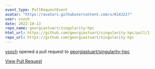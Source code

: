 ```yaml
---
event_type: PullRequestEvent
avatar: "https://avatars.githubusercontent.com/u/814322?"
user: vsoch
date: 2022-10-13
repo_name: georgiastuart/singularity-hpc
html_url: https://github.com/georgiastuart/singularity-hpc/pull/1
repo_url: https://github.com/georgiastuart/singularity-hpc
---
```


<a href='https://github.com/vsoch' target='_blank'>vsoch</a> opened a pull request to <a href='https://github.com/georgiastuart/singularity-hpc' target='_blank'>georgiastuart/singularity-hpc</a>

<a href='https://github.com/georgiastuart/singularity-hpc/pull/1' target='_blank'>View Pull Request</a>